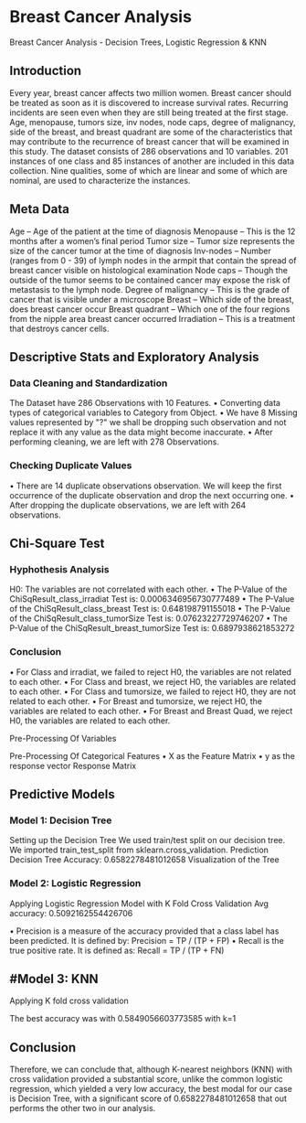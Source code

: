 # Breast Cancer Analysis
Breast Cancer Analysis - Decision Trees, Logistic Regression &amp; KNN

## Introduction
Every year, breast cancer affects two million women. Breast cancer should be treated as soon as it is discovered to increase survival rates. Recurring incidents are seen even when they are still being treated at the first stage. Age, menopause, tumors size, inv nodes, node caps, degree of malignancy, side of the breast, and breast quadrant are some of the characteristics that may contribute to the recurrence of breast cancer that will be examined in this study. The dataset consists of 286 observations and 10 variables. 201 instances of one class and 85 instances of another are included in this data collection. Nine qualities, some of which are linear and some of which are nominal, are used to characterize the instances.

## Meta Data
Age – Age of the patient at the time of diagnosis
Menopause – This is the 12 months after a women’s final period
Tumor size – Tumor size represents the size of the cancer tumor at the time of diagnosis
Inv-nodes – Number (ranges from 0 - 39) of lymph nodes in the armpit that contain the spread of breast cancer visible on histological examination
Node caps – Though the outside of the tumor seems to be contained cancer may expose the risk of metastasis to the lymph node.
Degree of malignancy – This is the grade of cancer that is visible under a microscope
Breast – Which side of the breast, does breast cancer occur
Breast quadrant – Which one of the four regions from the nipple area breast cancer occurred
Irradiation – This is a treatment that destroys cancer cells.

## Descriptive Stats and Exploratory Analysis
### Data Cleaning and Standardization
The Dataset have 286 Observations with 10 Features. 
•	Converting data types of categorical variables to Category from Object.
•	We have 8 Missing values represented by "?" we shall be dropping such observation and not replace it with any value as the data might become inaccurate.
•	After performing cleaning, we are left with 278 Observations.

### Checking Duplicate Values
•	There are 14 duplicate observations observation. We will keep the first occurrence of the duplicate observation and drop the next occurring one.
•	After dropping the duplicate observations, we are left with 264 observations. 

## Chi-Square Test
### Hyphothesis Analysis
H0: The variables are not correlated with each other. 
•	The P-Value of the ChiSqResult_class_irradiat Test is: 0.0006346956730777489
•	The P-Value of the ChiSqResult_class_breast Test is: 0.648198791155018
•	The P-Value of the ChiSqResult_class_tumorSize Test is: 0.07623227729746207
•	The P-Value of the ChiSqResult_breast_tumorSize Test is: 0.6897938621853272

### Conclusion
•	For Class and irradiat, we failed to reject H0, the variables are not related to each other.
•	For Class and breast, we reject H0, the variables are related to each other.
•	For Class and tumorsize, we failed to reject H0, they are not related to each other.
•	For Breast and tumorsize, we reject H0, the variables are related to each other.
•	For Breast and Breast Quad, we reject H0, the variables are related to each other.

 
Pre-Processing Of Variables 
 
Pre-Processing Of Categorical Features
•	X as the Feature Matrix 
•	y as the response vector 
Response Matrix
 

## Predictive Models
### Model 1: Decision Tree
Setting up the Decision Tree
We used train/test split on our decision tree. We imported train_test_split from sklearn.cross_validation.
Prediction
Decision Tree Accuracy:  0.6582278481012658
Visualization of the Tree
 
### Model 2: Logistic Regression
 
Applying Logistic Regression Model with K Fold Cross Validation
Avg accuracy: 0.5092162554426706

•	Precision is a measure of the accuracy provided that a class label has been predicted. It is defined by: Precision = TP / (TP + FP)
•	Recall is the true positive rate. It is defined as: Recall = TP / (TP + FN)

## #Model 3: KNN
 

Applying K fold cross validation
 
The best accuracy was with 0.5849056603773585 with k=1

## Conclusion
Therefore, we can conclude that, although K-nearest neighbors (KNN) with cross validation provided a substantial score, unlike the common logistic regression, which yielded a very low accuracy, the best modal for our case is Decision Tree, with a significant score of 0.6582278481012658 that out performs the other two in our analysis.
